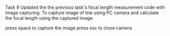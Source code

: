Task 9
Updated the the previous task's focal length measurement code with image capturing. To capture image of line using PC camera and calculate the focal length using the captured image.

press space to capture the image
press esc to close camera
